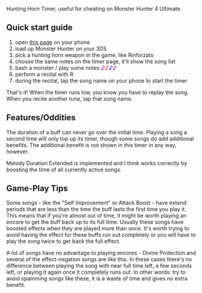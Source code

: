 Hunting Horn Timer, useful for cheating on Monster Hunter 4 Ultimate.

## Quick start guide

1. open [this page](http://richq.github.io/hhtimer) on your phone
2. load up Monster Hunter on your 3DS
3. pick a hunting horn weapon in the game, like Rinforzato
4. choose the same notes on the timer page, it'll show the song list
5. bash a monster / play some notes <span style="color:purple">♪</span><span style="color:red">♪</span><span style="color:blue">♪</span><span style="color:purple">♪</span>
6. perform a recital with R
7. during the recital, tap the song name on your phone to start the timer

That's it! When the timer runs low, you know you have to replay the song.
When you recite another tune, tap that song name.

## Features/Oddities

The duration of a buff can never go over the initial time.  Playing a
song a second time will only top up its timer, though some songs do add
additional benefits. The additional benefit is not shown in this timer in any
way, however.

Melody Duration Extended is implemented and I think works correctly by boosting
the time of all currently active songs.

## Game-Play Tips

Some songs - like the "Self Improvement" or Attack Boost - have extend periods
that are less than the time the buff lasts the first time you play it.  This
means that if you're almost out of time, it might be worth playing an encore to
get the buff back up to its full time. Usually these songs have boosted effects
when they are played more than once. It's worth trying to avoid having the
effect for these buffs run out completely or you will have to play the song
twice to get back the full effect.

A lot of songs have no advantage to playing encores - Divine Protection and
several of the effect-negation songs are like this.  In these cases there's no
difference between playing the song with near full time left, a few seconds
left, or playing it again once it completely runs out. In other words: try to
avoid spamming songs like these, it is a waste of time and gives no extra
benefit.
